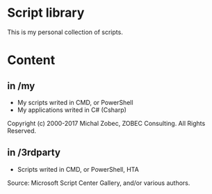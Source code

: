 # Script library
This is my personal collection of scripts.

# Content

## in /my
* My scripts writed in CMD, or PowerShell
* My applications writed in C# (Csharp)

Copyright (c) 2000-2017 Michal Zobec, ZOBEC Consulting. All Rights Reserved.

## in /3rdparty
* Scripts writed in CMD, or PowerShell, HTA

Source: Microsoft Script Center Gallery, and/or various authors.
